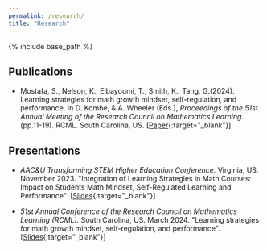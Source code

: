 ```yaml
---
permalink: /research/
title: "Research"
---
```


{% include base_path %}

## Publications

+ Mostafa, S., Nelson, K., Elbayoumi, T., Smith, K., Tang, G.(2024). Learning strategies for math growth mindset, self-regulation, and performance. In D. Kombe, & A. Wheeler (Eds.), *Proceedings of the 51st Annual Meeting of the Research Council on Mathematics Learning.* (pp.11-19). RCML. South Carolina, US. [[Paper](https://github.com/mathlsincat/mathlsincat.github.io/blob/2c8d2bdd78e3894fb09f3311cd158f195dc7a180/files/Publications/RCML2024-Paper.pdf){:target="_blank"}]

## Presentations

+ *AAC&U Transforming STEM Higher Education Conference.* Virginia, US. November 2023. "Integration of Learning Strategies in Math Courses: Impact on Students Math Mindset, Self-Regulated Learning and Performance". [[Slides](https://github.com/mathlsincat/mathlsincat.github.io/blob/2c8d2bdd78e3894fb09f3311cd158f195dc7a180/files/Publications/AACU-STEMConf2023-Slides.pdf){:target="_blank"}]

+ *51st Annual Conference of the Research Council on Mathematics Learning (RCML).* South Carolina, US. March 2024. "Learning strategies for math growth mindset, self-regulation, and performance". [[Slides](https://github.com/mathlsincat/mathlsincat.github.io/blob/2c8d2bdd78e3894fb09f3311cd158f195dc7a180/files/Publications/RCML2024-Slides.pdf){:target="_blank"}]